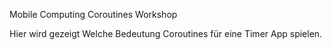 Mobile Computing 
Coroutines Workshop

Hier wird gezeigt Welche Bedeutung Coroutines für eine Timer App spielen.

